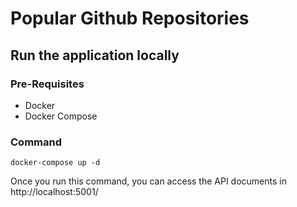 Popular Github Repositories
===========================

## Run the application locally

### Pre-Requisites

- Docker
- Docker Compose

### Command

```
docker-compose up -d
```

Once you run this command, you can access the API documents
in http://localhost:5001/
